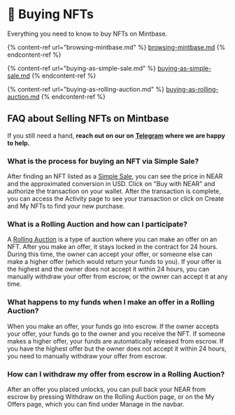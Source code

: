 # 🛒 Buying NFTs

Everything you need to know to buy NFTs on Mintbase.

{% content-ref url="browsing-mintbase.md" %}
[browsing-mintbase.md](browsing-mintbase.md)
{% endcontent-ref %}

{% content-ref url="buying-as-simple-sale.md" %}
[buying-as-simple-sale.md](buying-as-simple-sale.md)
{% endcontent-ref %}

{% content-ref url="buying-as-rolling-auction.md" %}
[buying-as-rolling-auction.md](buying-as-rolling-auction.md)
{% endcontent-ref %}

## FAQ about Selling NFTs on Mintbase

If you still need a hand, **reach out on our on** [**Telegram**](https://t.me/Mintbase) **where we are happy to help.**



### What is the process for buying an NFT via Simple Sale?

After finding an NFT listed as a [Simple Sale](buying-as-simple-sale.md), you can see the price in NEAR and the approximated conversion in USD. Click on "Buy with NEAR" and authorize the transaction on your wallet. After the transaction is complete, you can access the Activity page to see your transaction or click on Create and My NFTs to find your new purchase.

### **What is a Rolling Auction and how can I participate?**

A [Rolling Auction](buying-as-rolling-auction.md) is a type of auction where you can make an offer on an NFT. After you make an offer, it stays locked in the contract for 24 hours. During this time, the owner can accept your offer, or someone else can make a higher offer (which would return your funds to you). If your offer is the highest and the owner does not accept it within 24 hours, you can manually withdraw your offer from escrow, or the owner can accept it at any time.

### **What happens to my funds when I make an offer in a Rolling Auction?**

When you make an offer, your funds go into escrow. If the owner accepts your offer, your funds go to the owner and you receive the NFT. If someone makes a higher offer, your funds are automatically released from escrow. If you have the highest offer but the owner does not accept it within 24 hours, you need to manually withdraw your offer from escrow.

### **How can I withdraw my offer from escrow in a Rolling Auction?**

After an offer you placed unlocks, you can pull back your NEAR from escrow by pressing Withdraw on the Rolling Auction page, or on the My Offers page, which you can find under Manage in the navbar.
